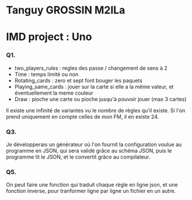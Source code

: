 # Tanguy GROSSIN M2ILa
# IMD project : Uno 

### Q1.
- two_players_rules : regles des passe / changement de sens à 2
- Time : temps limité ou non
- Rotating_cards : zero et sept font bouger les paquets
- Playing_same_cards : jouer sur la carte si elle a la même valeur, et éventuellement la meme couleur
- Draw : pioche une carte ou pioche jusqu'à pouvoir jouer (max 3 cartes)

Il existe une infinité de variantes vu le nombre de règles qu'il existe. Si l'on prend uniquement en compte celles de mon FM, il en existe 24.

### Q3.
Je développerais un générateur où l'on fournit la configuration voulue au programme en JSON, qui sera validé grâce au schéma JSON, puis le programme lit le JSON, et le convertit grâce au compilateur.
### Q5.
On peut faire une fonction qui traduit chaque règle en ligne json, et une fonction inverse, pour tranformer ligne par ligne un fichier en un autre.
